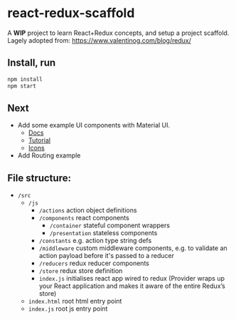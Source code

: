 # react-redux-scaffold
A **WIP** project to learn React+Redux concepts, and setup a project scaffold.
Lagely adopted from: https://www.valentinog.com/blog/redux/

## Install, run
```javascript
npm install
npm start
```

## Next
- Add some example UI components with Material UI.
  - [Docs](https://material-ui.com/)
  - [Tutorial](https://medium.freecodecamp.org/meet-your-material-ui-your-new-favorite-user-interface-library-6349a1c88a8c)
  - [Icons](https://material.io/tools/icons/?style=baseline)
- Add Routing example

## File structure:

- `/src`
  - `/js`
    - `/actions` action object definitions
    - `/components` react components
      - `/container` stateful component wrappers
      - `/presentation` stateless components
    - `/constants` e.g. action type string defs
    - `/middleware` custom middleware components, e.g. to validate an action payload before it's passed to a reducer
    - `/reducers` redux reducer components
    - `/store` redux store definition
    - `index.js` initialises react app wired to redux (Provider wraps up your React application and makes it aware of the entire Redux’s store)
  - `index.html` root html entry point
  - `index.js` root js entry point